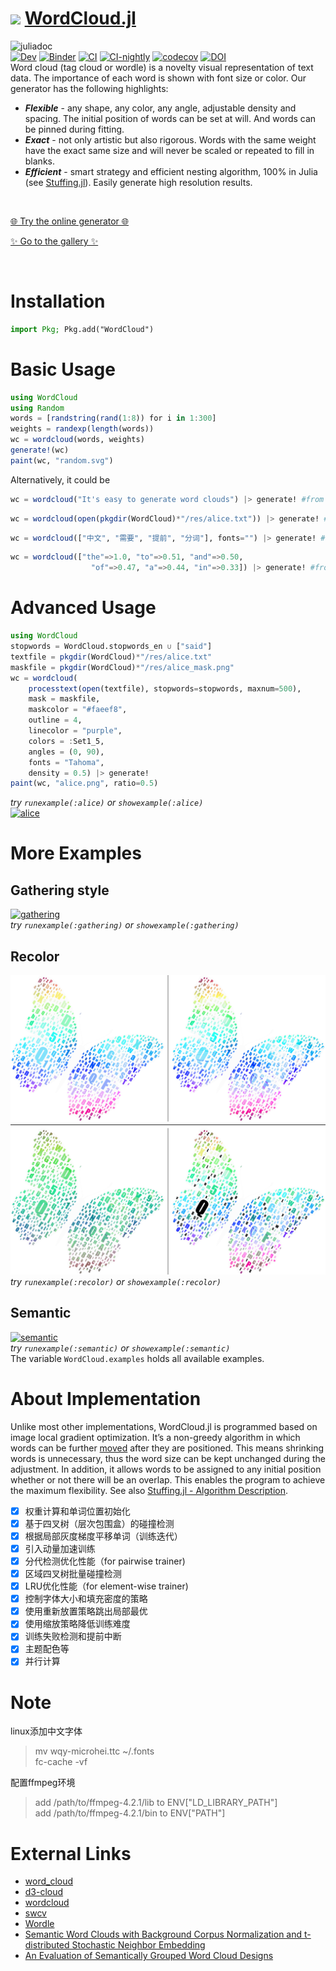 # <div><img src="docs/src/assets/logo.svg" height="25px"><span> [WordCloud.jl](https://github.com/guo-yong-zhi/WordCloud.jl)</span></div>  
![juliadoc](res/juliadoc.png)  
[![Dev](https://img.shields.io/badge/docs-dev-blue.svg)](https://guo-yong-zhi.github.io/WordCloud.jl/dev) [![Binder](https://mybinder.org/badge_logo.svg)](https://mybinder.org/v2/gh/guo-yong-zhi/WordCloud.jl/master?filepath=examples.ipynb) [![CI](https://github.com/guo-yong-zhi/WordCloud.jl/actions/workflows/ci.yml/badge.svg)](https://github.com/guo-yong-zhi/WordCloud.jl/actions/workflows/ci.yml) [![CI-nightly](https://github.com/guo-yong-zhi/WordCloud.jl/actions/workflows/ci-nightly.yml/badge.svg)](https://github.com/guo-yong-zhi/WordCloud.jl/actions/workflows/ci-nightly.yml) [![codecov](https://codecov.io/gh/guo-yong-zhi/WordCloud.jl/branch/master/graph/badge.svg?token=2U0X769Z51)](https://codecov.io/gh/guo-yong-zhi/WordCloud.jl) [![DOI](https://zenodo.org/badge/211266031.svg)](https://zenodo.org/badge/latestdoi/211266031)  
 Word cloud (tag cloud or wordle) is a novelty visual representation of text data. The importance of each word is shown with font size or color. Our generator has the following highlights:
* ***Flexible*** - any shape, any color, any angle, adjustable density and spacing. The initial position of words can be set at will. And words can be pinned during fitting.
* ***Exact*** - not only artistic but also rigorous. Words with the same weight have the exact same size and will never be scaled or repeated to fill in blanks.
* ***Efficient*** - smart strategy and efficient nesting algorithm, 100% in Julia (see [Stuffing.jl](https://github.com/guo-yong-zhi/Stuffing.jl)). Easily generate high resolution results.  

<br>

[🌐 Try the online generator 🌐](https://mybinder.org/v2/gh/guo-yong-zhi/pluto-on-binder/master?urlpath=pluto/open?url=https%3A%2F%2Fraw.githubusercontent.com%2Fguo-yong-zhi%2FWordCloud.jl%2Fmaster%2Fplutoapp.jl)  

[✨ Go to the gallery ✨](https://github.com/guo-yong-zhi/WordCloud-Gallery) 

<br>

# Installation
```julia
import Pkg; Pkg.add("WordCloud")
```
# Basic Usage 
```julia
using WordCloud
using Random
words = [randstring(rand(1:8)) for i in 1:300]
weights = randexp(length(words))
wc = wordcloud(words, weights)
generate!(wc)
paint(wc, "random.svg")
```
Alternatively, it could be
```julia
wc = wordcloud("It's easy to generate word clouds") |> generate! #from a string
```
```julia
wc = wordcloud(open(pkgdir(WordCloud)*"/res/alice.txt")) |> generate! #from a file
```
```julia
wc = wordcloud(["中文", "需要", "提前", "分词"], fonts="") |> generate! #from a list
```
```julia
wc = wordcloud(["the"=>1.0, "to"=>0.51, "and"=>0.50,
                  "of"=>0.47, "a"=>0.44, "in"=>0.33]) |> generate! #from pairs or a dict
```
# Advanced Usage
```julia
using WordCloud
stopwords = WordCloud.stopwords_en ∪ ["said"]
textfile = pkgdir(WordCloud)*"/res/alice.txt"
maskfile = pkgdir(WordCloud)*"/res/alice_mask.png"
wc = wordcloud(
    processtext(open(textfile), stopwords=stopwords, maxnum=500), 
    mask = maskfile,
    maskcolor = "#faeef8",
    outline = 4,
    linecolor = "purple",
    colors = :Set1_5,
    angles = (0, 90),
    fonts = "Tahoma",
    density = 0.5) |> generate!
paint(wc, "alice.png", ratio=0.5)
```
*try `runexample(:alice)` or `showexample(:alice)`*  
[![alice](res/alice.png)](./examples/alice.jl)
# More Examples
## Gathering style
[![gathering](res/gathering.png)](./examples/gathering.jl)  
*try `runexample(:gathering)` or `showexample(:gathering)`* 
## Recolor
[![recolor](res/recolor.png)](./examples/recolor.jl)  
*try `runexample(:recolor)` or `showexample(:recolor)`* 
## Semantic
[![semantic](res/semantic.png)](./examples/semantic.jl)  
*try `runexample(:semantic)` or `showexample(:semantic)`*  
The variable `WordCloud.examples` holds all available examples.   

# About Implementation
Unlike most other implementations, WordCloud.jl is programmed based on image local gradient optimization. It’s a non-greedy algorithm in which words can be further [moved](res/animation2.gif) after they are positioned. This means shrinking words is unnecessary, thus the word size can be kept unchanged during the adjustment. In addition, it allows words to be assigned to any initial position whether or not there will be an overlap. This enables the program to achieve the maximum flexibility. See also [Stuffing.jl - Algorithm Description](https://github.com/guo-yong-zhi/Stuffing.jl#algorithm-description).  
* [x] 权重计算和单词位置初始化
* [x] 基于四叉树（层次包围盒）的碰撞检测
* [x] 根据局部灰度梯度平移单词（训练迭代）
* [x] 引入动量加速训练
* [x] 分代检测优化性能（for pairwise trainer)
* [x] 区域四叉树批量碰撞检测
* [x] LRU优化性能（for element-wise trainer)
* [x] 控制字体大小和填充密度的策略
* [x] 使用重新放置策略跳出局部最优
* [x] 使用缩放策略降低训练难度
* [x] 训练失败检测和提前中断
* [x] 主题配色等
* [x] 并行计算
# Note
linux添加中文字体  
> mv wqy-microhei.ttc ~/.fonts  
> fc-cache -vf  

配置ffmpeg环境
> add /path/to/ffmpeg-4.2.1/lib to ENV["LD_LIBRARY_PATH"]  
> add /path/to/ffmpeg-4.2.1/bin to ENV["PATH"]  
# External Links
* [word_cloud](https://github.com/amueller/word_cloud)  
* [d3-cloud](https://github.com/jasondavies/d3-cloud)  
* [wordcloud](https://github.com/timdream/wordcloud)  
* [swcv](https://github.com/spupyrev/swcv)  
* [Wordle](http://static.mrfeinberg.com/bv_ch03.pdf)  
* [Semantic Word Clouds with Background Corpus Normalization and t-distributed Stochastic Neighbor Embedding](https://arxiv.org/pdf/1708.03569.pdf)  
* [An Evaluation of Semantically Grouped Word Cloud Designs](https://www.semanticscholar.org/paper/An-Evaluation-of-Semantically-Grouped-Word-Cloud-Hearst-Pedersen/ddae6a380123988f578433ae103393e255c0b4d1)  
